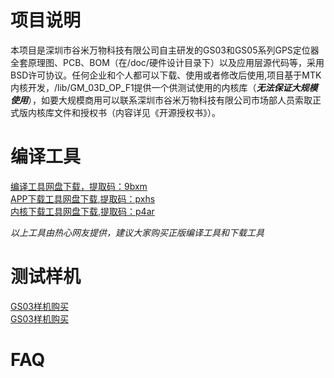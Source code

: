 # 项目说明 #
本项目是深圳市谷米万物科技有限公司自主研发的GS03和GS05系列GPS定位器全套原理图、PCB、BOM（在/doc/硬件设计目录下）以及应用层源代码等，采用BSD许可协议。任何企业和个人都可以下载、使用或者修改后使用,项目基于MTK内核开发，/lib/GM_03D_OP_F1提供一个供测试使用的内核库（***无法保证大规模使用***），如要大规模商用可以联系深圳市谷米万物科技有限公司市场部人员索取正式版内核库文件和授权书（内容详见《开源授权书》）。  
# 编译工具 #
[编译工具网盘下载，提取码：9bxm](https://pan.baidu.com/s/1ckqe6dtqmJymWbYbLE8zCg)  
[APP下载工具网盘下载,提取码：pxhs](https://pan.baidu.com/s/1FpO7Suf3HKmFG9RSkq1bLQ)  
[内核下载工具网盘下载,提取码：p4ar](https://pan.baidu.com/s/13P_ccS7nhhhhS0J0DI3Q7A)  

*以上工具由热心网友提供，建议大家购买正版编译工具和下载工具*  
    
# 测试样机 #  
[GS03样机购买](https://detail.m.tmall.com/item.htm?id=588600707880)  
[GS03样机购买](https://detail.m.tmall.com/item.htm?id=579762201357)  

# FAQ #
